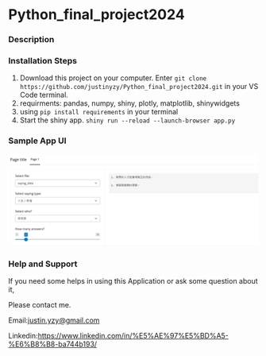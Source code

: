 # Python_final_project2024


### Description



### Installation Steps
1. Download this project on your computer.
   Enter `git clone https://github.com/justinyzy/Python_final_project2024.git` in your VS Code terminal.
2. requirments: pandas, numpy, shiny, plotly, matplotlib, shinywidgets
3. using `pip install requirements` in your terminal
4. Start the shiny app. `shiny run --reload --launch-browser app.py`

### Sample App UI
![image](https://github.com/justinyzy/Python_final_project2024/blob/main/App_Sample.png)


### Help and Support
If you need some helps in using this Application or ask some question about it,

Please contact me.

Email:justin.yzy@gmail.com

Linkedin:https://www.linkedin.com/in/%E5%AE%97%E5%BD%A5-%E6%B8%B8-ba744b193/

